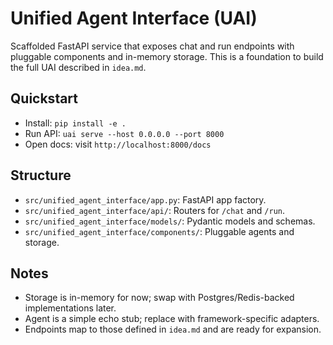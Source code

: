Unified Agent Interface (UAI)
=============================

Scaffolded FastAPI service that exposes chat and run endpoints with pluggable components and in-memory storage. This is a foundation to build the full UAI described in `idea.md`.

Quickstart
----------
- Install: `pip install -e .`
- Run API: `uai serve --host 0.0.0.0 --port 8000`
- Open docs: visit `http://localhost:8000/docs`

Structure
---------
- `src/unified_agent_interface/app.py`: FastAPI app factory.
- `src/unified_agent_interface/api/`: Routers for `/chat` and `/run`.
- `src/unified_agent_interface/models/`: Pydantic models and schemas.
- `src/unified_agent_interface/components/`: Pluggable agents and storage.

Notes
-----
- Storage is in-memory for now; swap with Postgres/Redis-backed implementations later.
- Agent is a simple echo stub; replace with framework-specific adapters.
- Endpoints map to those defined in `idea.md` and are ready for expansion.

